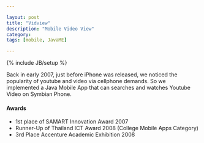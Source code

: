 ```yaml
---

layout: post
title: "Vidview"
description: "Mobile Video View"
category: 
tags: [mobile, JavaME]

---
```

{% include JB/setup %}

Back in early 2007, just before iPhone was released, we noticed the popularity of youtube and video via cellphone demands. So we implemented a Java Mobile App that can searches and watches Youtube Video on Symbian Phone.

#### Awards
* 1st place of SAMART Innovation Award 2007
* Runner-Up of Thailand ICT Award 2008 (College Mobile Apps Category)
* 3rd Place Accenture Academic Exhibition 2008